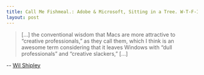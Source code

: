 ```yaml
---
title: Call Me Fishmeal.: Adobe & Microsoft, Sitting in a Tree. W-T-F-I-N-G?
layout: post
---
```


> [...] the conventional wisdom that Macs are more attractive to “creative
> professionals,” as they call them, which I think is an awesome term
> considering that it leaves Windows with “dull professionals” and “creative
> slackers,” [...]

-- [Wil Shipley](http://blog.wilshipley.com/2010/10/adobe-microsoft-sitting-in-tree-w-t-f-i.html)
